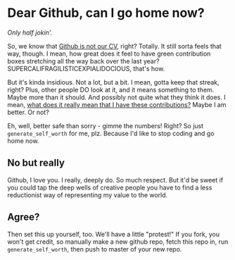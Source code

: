 # Dear Github, can I go home now?

_Only half jokin'._

So, we know that [Github is not our CV](https://blog.jcoglan.com/2013/11/15/why-github-is-not-your-cv/), right? Totally. It still sorta feels that way, though. I mean, how great does it feel to have green contribution boxes stretching all the way back over the last year? SUPERCALIFRAGILISTICEXPIALIDOCIOUS, that's how.

But it's kinda insidious. Not a lot, but a bit. I mean, gotta keep that streak, right? Plus, other people DO look at it, and it means something to them. Maybe more than it should. And possibly not quite what they think it does. I mean, [what does it really mean that I have these contributions?](http://www.ashedryden.com/blog/the-ethics-of-unpaid-labor-and-the-oss-community) Maybe I am better. Or not?

Eh, well, better safe than sorry - gimme the numbers! Right? So just `generate_self_worth` for me, plz. Because I'd like to stop coding and go home now.

## No but really

Github, I love you. I really, deeply do. So much respect. But it'd be sweet if you could tap the deep wells of creative people you have to find a less reductionist way of representing my value to the world.

## Agree?

Then set this up yourself, too. We'll have a little "protest!" If you fork, you won't get credit, so manually make a new github repo, fetch this repo in, run `generate_self_worth`, then push to master of your new repo.
